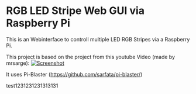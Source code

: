 # RGB LED Stripe Web GUI via Raspberry Pi
This is an Webinterface to controll multiple LED RGB Stripes via a Raspberry Pi.

This project is based on the project from this youtube Video (made by mrsarge):
[![Screenshot](http://img.youtube.com/vi/DcGSXTMwzJ4/0.jpg)](https://www.youtube.com/watch?v=DcGSXTMwzJ4)

It uses Pi-Blaster (https://github.com/sarfata/pi-blaster/)

test1231231231313131